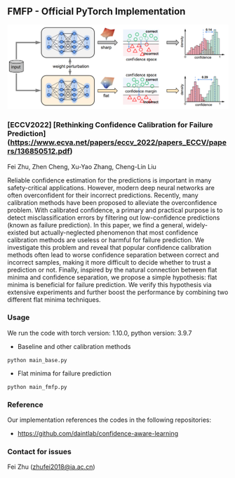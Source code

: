## FMFP - Official PyTorch Implementation
![](./framework.png)

### [ECCV2022] [Rethinking Confidence Calibration for Failure Prediction] (https://www.ecva.net/papers/eccv_2022/papers_ECCV/papers/136850512.pdf)
Fei Zhu, Zhen Cheng, Xu-Yao Zhang, Cheng-Lin Liu<br>

Reliable confidence estimation for the predictions is important in many safety-critical applications. However, modern deep neural networks are often overconfident for their incorrect predictions. Recently, many calibration methods have been proposed to alleviate the overconfidence problem. With calibrated confidence, a primary and practical purpose is to detect misclassification errors by filtering out low-confidence predictions (known as failure prediction). In this paper, we find a general,
widely-existed but actually-neglected phenomenon that most confidence calibration methods are useless or harmful for failure prediction. We investigate this problem and reveal that popular confidence calibration methods often lead to worse confidence separation between correct and incorrect samples, making it more difficult to decide whether to trust a prediction or not. Finally, inspired by the natural connection between flat minima and confidence separation, we propose a simple hypothesis:
flat minima is beneficial for failure prediction. We verify this hypothesis via extensive experiments and further boost the performance by combining two different flat minima techniques.

### Usage 
We run the code with torch version: 1.10.0, python version: 3.9.7
* Baseline and other calibration methods
```
python main_base.py
```
* Flat minima for failure prediction
```
python main_fmfp.py
```


### Reference
Our implementation references the codes in the following repositories:
* <https://github.com/daintlab/confidence-aware-learning>

### Contact for issues
Fei Zhu (zhufei2018@ia.ac.cn)
